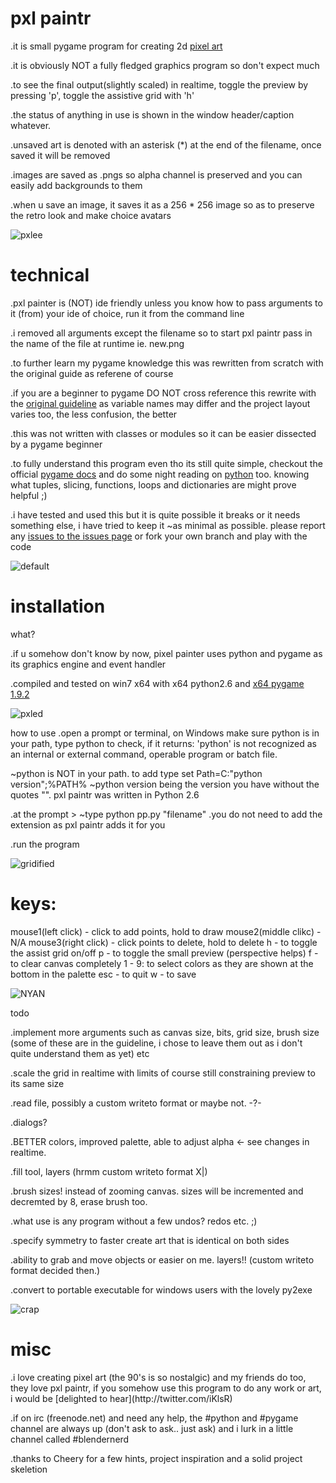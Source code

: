 <h1> pxl paintr </h1> 

.it is small pygame program for creating 2d [pixel art](http://en.wikipedia.org/wiki/Pixel_art)

.it is obviously NOT a fully fledged graphics program so don't expect much

.to see the final output(slightly scaled) in realtime, toggle the preview by pressing 'p', toggle the assistive grid with 'h'

.the status of anything in use is shown in the window header/caption whatever.

.unsaved art is denoted with an asterisk (*) at the end of the filename, once saved it will be removed

.images are saved as .pngs so alpha channel is preserved and you can easily add backgrounds to them

.when u save an image, it saves it as a 256 * 256 image so as to preserve the retro look and make choice avatars

![pxlee](https://github.com/iKlsR/pxl-paintr/blob/master/screenshots/pxlee.png "pxlee")

<h1> technical </h1>

.pxl painter is (NOT) ide friendly unless you know how to pass arguments to it (from) your ide of choice, run it from the command line

.i removed all arguments except the filename so to start pxl paintr pass in the name of the file at runtime ie. new.png

.to further learn my pygame knowledge this was rewritten from scratch with the original guide as referene of course

.if you are a beginner to pygame DO NOT cross reference this rewrite with the [original guideline](http://github.com/cheery/pygame_tutorial) as variable names may differ and 
the project layout varies too, the less confusion, the better

.this was not written with classes or modules so it can be easier dissected by a pygame beginner

.to fully understand this program even tho its still quite simple, checkout the official [pygame docs](http://pygame.org) and do some night reading
on [python](http://docs.python.org) too. knowing what tuples, slicing, functions, loops and dictionaries are might prove helpful ;)

.i have tested and used this but it is quite possible it breaks or it needs something else, i have tried to keep it
~as minimal as possible. please report any [issues to the issues page](https://github.com/iKlsR/pxl-paintr/issues) or fork your own branch and play with the code

![default](https://github.com/iKlsR/pxl-paintr/blob/master/screenshots/default.PNG "default")

<h1> installation </h1>

what?

.if u somehow don't know by now, pixel painter uses python and pygame as its graphics engine and event handler

.compiled and tested on win7 x64 with x64 python2.6 and [x64 pygame 1.9.2](http://www.lfd.uci.edu/~gohlke/pythonlibs/#pygame)

![pxled](https://github.com/iKlsR/pxl-paintr/blob/master/screenshots/pxled.PNG "pxled")

how to use
.open a prompt or terminal, on Windows make sure python is in your path, type python to check, if it returns:
'python' is not recognized as an internal or external command,
operable program or batch file. 

~python is NOT in your path. to add type set Path=C:\"python version";%PATH% 
~python version being the version you have without the quotes "". pxl paintr was written in Python 2.6

.at the prompt >
~type python pp.py "filename"
.you do not need to add the extension as pxl paintr adds it for you

.run the program

![gridified](https://github.com/iKlsR/pxl-paintr/blob/master/screenshots/grid_on.PNG "gridified")

<h1> keys: </h1>

mouse1(left click) - click to add points, hold to draw
mouse2(middle clikc) - N/A
mouse3(right click) - click points to delete, hold to delete
h - to toggle the assist grid on/off
p - to toggle the small preview (perspective helps)
f -  to clear canvas completely
1 - 9: to select colors as they are shown at the bottom in the palette
esc - to quit
w - to save

![NYAN](https://github.com/iKlsR/pxl-paintr/blob/master/screenshots/nyan.PNG "NYAN")

</h1> todo </h1>

.implement more arguments such as canvas size, bits, grid size, brush size 
(some of these are in the guideline, i chose to leave them out as i don't quite understand them as yet) etc

.scale the grid in realtime with limits of course still constraining preview to its same size

.read file, possibly a custom writeto format or maybe not. -?-

.dialogs?

.BETTER colors, improved palette, able to adjust alpha <- see changes in realtime.

.fill tool, layers (hrmm custom writeto format X|)

.brush sizes! instead of zooming canvas. sizes will be incremented and decremted by 8, erase brush too.

.what use is any program without a few undos? redos etc. ;)

.specify symmetry to faster create art that is identical on both sides

.ability to grab and move objects or easier on me. layers!! (custom writeto format decided then.)

.convert to portable executable for windows users with the lovely py2exe

![crap](https://github.com/iKlsR/pxl-paintr/blob/master/screenshots/prev_on.PNG "i did not draw this ;)")

<h1> misc </h1>
.i love creating pixel art (the 90's is so nostalgic) and my friends do too, they love pxl paintr, 
if you somehow use this program to do any work or art, i would be [delighted to hear](http://twitter.com/iKlsR)

.if on irc (freenode.net) and need any help, the #python and #pygame channel are always up (don't ask to ask.. just ask) and i lurk in a little channel called #blendernerd

.thanks to Cheery for a few hints, project inspiration and a solid project skeletion


